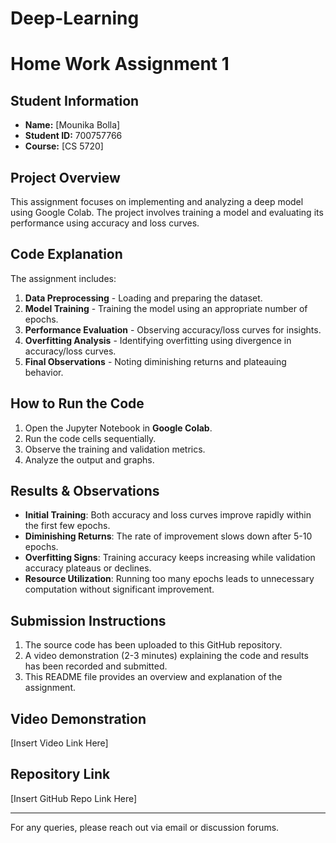 # Deep-Learning

# Home Work Assignment 1

## Student Information
- **Name:** [Mounika Bolla]  
- **Student ID:** 700757766  
- **Course:** [CS 5720]  


## Project Overview
This assignment focuses on implementing and analyzing a deep model using Google Colab. The project involves training a model and evaluating its performance using accuracy and loss curves.

## Code Explanation
The assignment includes:
1. **Data Preprocessing** - Loading and preparing the dataset.
2. **Model Training** - Training the model using an appropriate number of epochs.
3. **Performance Evaluation** - Observing accuracy/loss curves for insights.
4. **Overfitting Analysis** - Identifying overfitting using divergence in accuracy/loss curves.
5. **Final Observations** - Noting diminishing returns and plateauing behavior.

## How to Run the Code
1. Open the Jupyter Notebook in **Google Colab**.
2. Run the code cells sequentially.
3. Observe the training and validation metrics.
4. Analyze the output and graphs.

## Results & Observations
- **Initial Training**: Both accuracy and loss curves improve rapidly within the first few epochs.
- **Diminishing Returns**: The rate of improvement slows down after 5-10 epochs.
- **Overfitting Signs**: Training accuracy keeps increasing while validation accuracy plateaus or declines.
- **Resource Utilization**: Running too many epochs leads to unnecessary computation without significant improvement.

## Submission Instructions
1. The source code has been uploaded to this GitHub repository.
2. A video demonstration (2-3 minutes) explaining the code and results has been recorded and submitted.
3. This README file provides an overview and explanation of the assignment.

## Video Demonstration
[Insert Video Link Here]

## Repository Link
[Insert GitHub Repo Link Here]

---
For any queries, please reach out via email or discussion forums.

